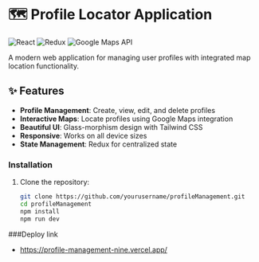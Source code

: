 # 🗺️ Profile Locator Application

![React](https://img.shields.io/badge/React-18.2.0-blue)
![Redux](https://img.shields.io/badge/Redux-4.2.0-purple)
![Google Maps API](https://img.shields.io/badge/Google_Maps_API-v3.0-lightgrey)

A modern web application for managing user profiles with integrated map location functionality.

## ✨ Features
- **Profile Management**: Create, view, edit, and delete profiles
- **Interactive Maps**: Locate profiles using Google Maps integration
- **Beautiful UI**: Glass-morphism design with Tailwind CSS
- **Responsive**: Works on all device sizes
- **State Management**: Redux for centralized state



### Installation
1. Clone the repository:
   ```bash
   git clone https://github.com/yourusername/profileManagement.git
   cd profileManagement
   npm install
   npm run dev

###Deploy link 
- https://profile-management-nine.vercel.app/
